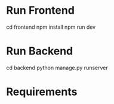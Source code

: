 # Run Frontend 

cd frontend 
npm install
npm run dev

# Run Backend 

cd backend
python manage.py runserver

# Requirements

